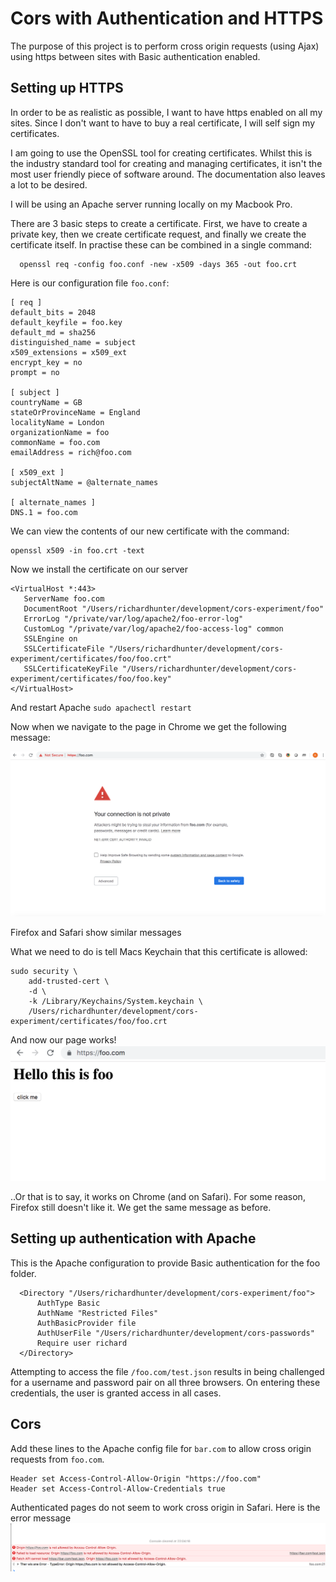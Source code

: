 # Cors with Authentication and HTTPS

The purpose of this project is to perform cross origin requests (using Ajax) using https between sites with Basic authentication enabled.
## Setting up HTTPS

In order to be as realistic as possible, I want to have https enabled on all my sites.
Since I don't want to have to buy a real certificate, I will self sign my certificates.

I am going to use the OpenSSL tool for creating certificates. Whilst this is the industry standard tool for creating and managing certificates, it isn't the most user friendly piece of software around. The documentation also leaves a lot to be desired.

I will be using an Apache server running locally on my Macbook Pro.

There are 3 basic steps to create a certificate. First, we have to create a private key, then we create certificate request, and finally we create the certificate itself.
In practise these can be combined in a single command:

```
  openssl req -config foo.conf -new -x509 -days 365 -out foo.crt
```

Here is our configuration file `foo.conf`:

```
[ req ]
default_bits = 2048
default_keyfile = foo.key
default_md = sha256
distinguished_name = subject
x509_extensions = x509_ext
encrypt_key = no
prompt = no

[ subject ]
countryName = GB 
stateOrProvinceName = England
localityName = London
organizationName = foo
commonName = foo.com
emailAddress = rich@foo.com 

[ x509_ext ]
subjectAltName = @alternate_names

[ alternate_names ]
DNS.1 = foo.com
```

We can view the contents of our new certificate with the command:

```
openssl x509 -in foo.crt -text
```
Now we install the certificate on our server

```
<VirtualHost *:443>
   ServerName foo.com
   DocumentRoot "/Users/richardhunter/development/cors-experiment/foo"
   ErrorLog "/private/var/log/apache2/foo-error-log"
   CustomLog "/private/var/log/apache2/foo-access-log" common
   SSLEngine on
   SSLCertificateFile "/Users/richardhunter/development/cors-experiment/certificates/foo/foo.crt"
   SSLCertificateKeyFile "/Users/richardhunter/development/cors-experiment/certificates/foo/foo.key"
</VirtualHost>
```
And restart Apache `sudo apachectl restart`

Now when we navigate to the page in Chrome we get the following message:

![chrome https error message](chrome-https-error-message.png)

Firefox and Safari show similar messages

What we need to do is tell Macs Keychain that this certificate is allowed:

```
sudo security \
    add-trusted-cert \
    -d \
    -k /Library/Keychains/System.keychain \
    /Users/richardhunter/development/cors-experiment/certificates/foo/foo.crt
```

And now our page works!
![working foo page](working-foo-page.png)
 
..Or that is to say, it works on Chrome (and on Safari). For some reason, Firefox still doesn't like it.
We get the same message as before.

## Setting up authentication with Apache

This is the Apache configuration to provide Basic authentication for the foo folder.

```
  <Directory "/Users/richardhunter/development/cors-experiment/foo">
      AuthType Basic                       
      AuthName "Restricted Files"          
      AuthBasicProvider file               
      AuthUserFile "/Users/richardhunter/development/cors-passwords"
      Require user richard 
  </Directory> 

```

Attempting to access the file `/foo.com/test.json` results in being challenged for a username and password pair on all three browsers. On entering these credentials, the user is granted access in all cases.

## Cors

Add these lines to the Apache config file for `bar.com` to allow cross origin requests from `foo.com`.
```
Header set Access-Control-Allow-Origin "https://foo.com"
Header set Access-Control-Allow-Credentials true
```

Authenticated pages do not seem to work cross origin in Safari. Here is the error message
![safari cors error](safari-cors-error.png)
